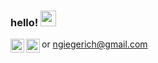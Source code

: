 ### hello! <img src="https://media.giphy.com/media/hvRJCLFzcasrR4ia7z/giphy.gif" width="25px">
<a href="https://www.linkedin.com/in/nick-giegerich-62b369168/">
  <img align="left" alt="Nick's LinkedIN" width="22px" src="https://raw.githubusercontent.com/peterthehan/peterthehan/master/assets/linkedin.svg" />
</a>
<a target="_blank" rel="noopener noreferrer" href="https://mail.google.com/mail/?view=cm&fs=1&tf=1&to=ngiegerich@gmail.com">
  <img align="left" alt="Nick's gMail" width="22px" src="https://camo.githubusercontent.com/4a3dd8d10a27c272fd04b2ce8ed1a130606f95ea6a76b5e19ce8b642faa18c27/68747470733a2f2f6564656e742e6769746875622e696f2f537570657254696e7949636f6e732f696d616765732f7376672f676d61696c2e737667" />
</a>or
<a target="_blank" rel="noopener noreferrer" href="mailto:ngiegerich@gmail.com">
ngiegerich@gmail.com
</a>
